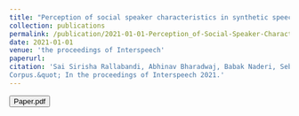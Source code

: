 ```yaml
---
title: "Perception of social speaker characteristics in synthetic speech"
collection: publications
permalink: /publication/2021-01-01-Perception_of-Social-Speaker-Characteristics-in-Synthetic-Speech
date: 2021-01-01
venue: 'the proceedings of Interspeech'
paperurl:
citation: 'Sai Sirisha Rallabandi, Abhinav Bharadwaj, Babak Naderi, Sebastian Möller, &quot;Perception of Social Speaker Characteristics in Synthetic Speech, 
Corpus.&quot; In the proceedings of Interspeech 2021.'
---
```


<button onclick="window.location.href='https://www.isca-speech.org/archive/pdfs/interspeech_2021/rallabandi21_interspeech.pdf';">Paper.pdf</button>
